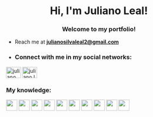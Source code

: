 <h1 align="center"> Hi, I'm Juliano Leal!</h1>
<h3 align="center">Welcome to my portfolio!</h3>

- Reach me at **julianosilvaleal2@gmail.com**

- <h3 align="left">Connect with me in my social networks:</h3>
<p align="left">
<a href="https://www.linkedin.com/in/juliano-da-silva-leal" target="blank"><img align="center" src="https://raw.githubusercontent.com/rahuldkjain/github-profile-readme-generator/master/src/images/icons/Social/linked-in-alt.svg" alt="juliano leal" height="30" width="40" /></a>
<a href="https://www.instagram.com/juliano.leal/" target="blank"><img align="center" src="https://raw.githubusercontent.com/rahuldkjain/github-profile-readme-generator/master/src/images/icons/Social/instagram.svg" alt="juliano.leal" height="30" width="40" /></a>
</p>
<h3>My knowledge:</h3>
<p align="left"><img width="30px" src="https://cdn.jsdelivr.net/gh/devicons/devicon@latest/icons/amazonwebservices/amazonwebservices-plain-wordmark.svg" />
<img width="30px" src="https://cdn.jsdelivr.net/gh/devicons/devicon@latest/icons/css3/css3-plain-wordmark.svg" />
<img width="30px" src="https://cdn.jsdelivr.net/gh/devicons/devicon@latest/icons/git/git-plain-wordmark.svg" />
<img width="30px" src="https://cdn.jsdelivr.net/gh/devicons/devicon@latest/icons/html5/html5-original-wordmark.svg" />
<img width="30px" src="https://cdn.jsdelivr.net/gh/devicons/devicon@latest/icons/linux/linux-original.svg" />
<img width="30px" src="https://cdn.jsdelivr.net/gh/devicons/devicon@latest/icons/matplotlib/matplotlib-original-wordmark.svg" />
<img width="30px" src="https://cdn.jsdelivr.net/gh/devicons/devicon@latest/icons/mysql/mysql-original-wordmark.svg" />
<img width="30px" src="https://cdn.jsdelivr.net/gh/devicons/devicon@latest/icons/pandas/pandas-original-wordmark.svg" />
<img width="30px" src="https://cdn.jsdelivr.net/gh/devicons/devicon@latest/icons/php/php-original.svg" />
<img width="30px" src="https://cdn.jsdelivr.net/gh/devicons/devicon@latest/icons/python/python-original-wordmark.svg" />










</p>

